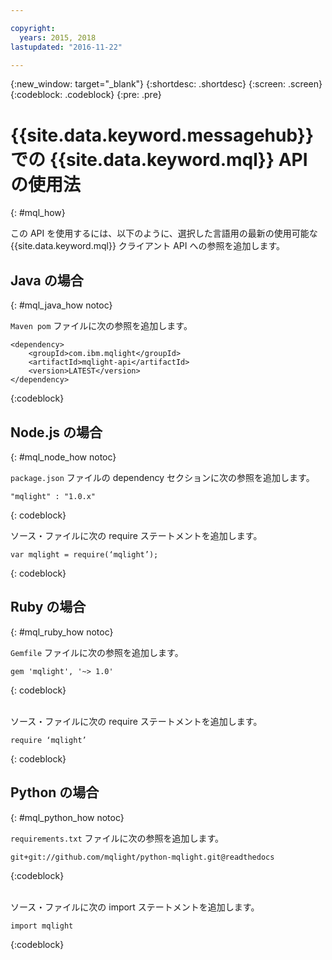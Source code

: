 ```yaml
---

copyright:
  years: 2015, 2018
lastupdated: "2016-11-22"

---
```


{:new_window: target="_blank"}
{:shortdesc: .shortdesc}
{:screen: .screen}
{:codeblock: .codeblock}
{:pre: .pre}

# {{site.data.keyword.messagehub}} での {{site.data.keyword.mql}} API の使用法
{: #mql_how}


この API を使用するには、以下のように、選択した言語用の最新の使用可能な {{site.data.keyword.mql}} クライアント API への参照を追加します。

## Java の場合
{: #mql_java_how notoc}

<code>Maven pom</code> ファイルに次の参照を追加します。

```
<dependency>
    <groupId>com.ibm.mqlight</groupId>
    <artifactId>mqlight-api</artifactId>
    <version>LATEST</version>
</dependency>
```
{:codeblock}



## Node.js の場合
{: #mql_node_how notoc}

<code>package.json</code> ファイルの dependency セクションに次の参照を追加します。

<pre class="pre"><code>"mqlight" : "1.0.x"</code></pre>
{: codeblock}

ソース・ファイルに次の require ステートメントを追加します。

<pre class="pre"><code>var mqlight = require(‘mqlight’);</code></pre>
{: codeblock}


## Ruby の場合
{: #mql_ruby_how notoc}

<code>Gemfile</code> ファイルに次の参照を追加します。

```
gem 'mqlight', '~> 1.0'
```
{: codeblock}

<br>
ソース・ファイルに次の require ステートメントを追加します。

```
require ‘mqlight’
```
{: codeblock}



## Python の場合
{: #mql_python_how notoc}

<code>requirements.txt</code> ファイルに次の参照を追加します。

```
git+git://github.com/mqlight/python-mqlight.git@readthedocs
```
{:codeblock}

<br>
ソース・ファイルに次の import ステートメントを追加します。

```
import mqlight
```
{:codeblock}


